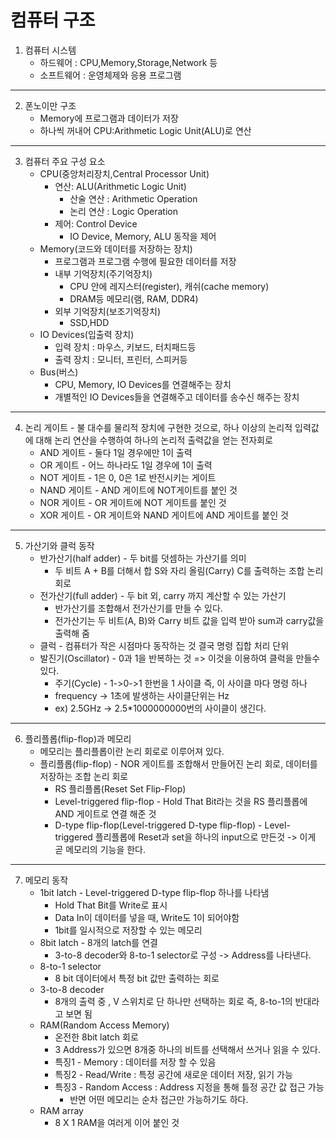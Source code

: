 # 컴퓨터 구조
1. 컴퓨터 시스템
    + 하드웨어 : CPU,Memory,Storage,Network 등
    + 소프트웨어 : 운영체제와 응용 프로그램
***
2. 폰노이만 구조
    + Memory에 프로그램과 데이터가 저장
    + 하나씩 꺼내어 CPU:Arithmetic Logic Unit(ALU)로 연산
***
3. 컴퓨터 주요 구성 요소
    + CPU(중앙처리장치,Central Processor Unit)
        - 연산: ALU(Arithmetic Logic Unit)
            - 산술 연산 : Arithmetic Operation
            - 논리 연산 : Logic Operation
        - 제어: Control Device
            - IO Device, Memory, ALU 동작을 제어
    + Memory(코드와 데이터를 저장하는 장치)
        - 프로그램과 프로그램 수행에 필요한 데이터를 저장
        - 내부 기억장치(주기억장치)
            - CPU 안에 레지스터(register), 캐쉬(cache memory)
            - DRAM등 메모리(램, RAM, DDR4)
        - 외부 기억장치(보조기억장치)
            - SSD,HDD
    + IO Devices(입출력 장치)
        - 입력 장치 : 마우스, 키보드, 터치패드등
        - 출력 장치 : 모니터, 프린터, 스피커등
    + Bus(버스)
        - CPU, Memory, IO Devices를 연결해주는 장치
        - 개별적인 IO Devices들을 연결해주고 데이터를 송수신 해주는 장치
***
4. 논리 게이트 - 불 대수를 물리적 장치에 구현한 것으로, 하나 이상의 논리적 입력값에 대해 논리 연산을 수행하여 하나의 논리적 출력값을 얻는 전자회로
    + AND 게이트 - 둘다 1일 경우에만 1이 출력
    + OR 게이트 - 어느 하나라도 1일 경우에 1이 출력
    + NOT 게이트 - 1은 0, 0은 1로 반전시키는 게이트
    + NAND 게이트 - AND 게이트에 NOT게이트를 붙인 것
    + NOR 게이트 - OR 게이트에 NOT 게이트를 붙인 것
    + XOR 게이트 - OR 게이트와 NAND 게이트에 AND 게이트를 붙인 것
***
5. 가산기와 클럭 동작
    + 반가산기(half adder) - 두 bit를 덧셈하는 가산기를 의미
        - 두 비트 A + B를 더해서 합 S와 자리 올림(Carry) C를 출력하는 조합 논리 회로
    + 전가산기(full adder) - 두 bit 외, carry 까지 계산할 수 있는 가산기
        - 반가산기를 조합해서 전가산기를 만들 수 있다.
        - 전가산기는 두 비트(A, B)와 Carry 비트 값을 입력 받아 sum과 carry값을 출력해 줌
    + 클럭 - 컴퓨터가 작은 시점마다 동작하는 것 결국 명령 집합 처리 단위
    + 발진기(Oscillator) - 0과 1을 반복하는 것 =>  이것을 이용하여 클럭을 만들수 있다.
        - 주기(Cycle) - 1->0->1 한번을 1 사이클 즉, 이 사이클 마다 명령 하나
        - frequency -> 1초에 발생하는 사이클단위는 Hz
        - ex) 2.5GHz -> 2.5*1000000000번의 사이클이 생긴다. 
***
6. 플리플롭(flip-flop)과 메모리
    + 메모리는 플리플롭이란 논리 회로로 이루어져 있다.
    + 플리플롭(flip-flop) - NOR 게이트를 조합해서 만들어진 논리 회로, 데이터를 저장하는 조합 논리 회로
        - RS 플리플롭(Reset Set Flip-Flop)
        - Level-triggered flip-flop - Hold That Bit라는 것을 RS 플리플롭에 AND 게이트로 연결 해준 것
        - D-type flip-flop(Level-triggered D-type flip-flop) - Level-triggered 플리플롭에 Reset과 set을 하나의 input으로 만든것 -> 이게 곧 메모리의 기능을 한다.
***
7. 메모리 동작
    + 1bit latch - Level-triggered D-type flip-flop 하나를 나타냄
        - Hold That Bit를 Write로 표시
        - Data In이 데이터를 넣을 때, Write도 1이 되어야함
        - 1bit를 일시적으로 저장할 수 있는 메모리
    + 8bit latch - 8개의 latch를 연결
        - 3-to-8 decoder와 8-to-1 selector로 구성 -> Address를 나타낸다.
    + 8-to-1 selector
        - 8 bit 데이터에서 특정 bit 값만 출력하는 회로
    + 3-to-8 decoder
        - 8개의 출력 중 , V 스위치로 단 하나만 선택하는 회로 즉, 8-to-1의 반대라고 보면 됨
    + RAM(Random Access Memory)
        - 온전한 8bit latch 회로
        - 3 Address가 있으면 8개중 하나의 비트를 선택해서 쓰거나 읽을 수 있다.
        - 특징1 - Memory : 데이터를 저장 할 수 있음
        - 특징2 - Read/Write : 특정 공간에 새로운 데이터 저장, 읽기 가능
        - 특징3 - Random Access : Address 지정을 통해 틀정 공간 값 접근 가능
            - 반면 어떤 메모리는 순차 접근만 가능하기도 하다.
    + RAM array
        - 8 X 1 RAM을 여러게 이어 붙인 것